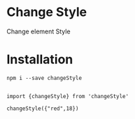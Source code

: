 # Change Style

Change element Style

# Installation

`npm i --save changeStyle`

```

import {changeStyle} from 'changeStyle'

changeStyle({"red",18})

```



